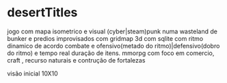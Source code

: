 # desertTitles
jogo  com mapa isometrico e visual (cyber|steam)punk numa wasteland de bunker e predios improvisados
com gridmap 3d com sqlite com ritmo dinamico de acordo combate e ofensivo(metado do ritmo)|defensivo(dobro do ritmo) e 
tempo real duração de itens.
mmorpg com foco em comercio, craft , recurso naturais e contrução de fortalezas

visão  inicial 10X10

